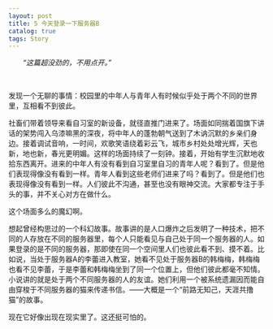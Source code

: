 ```yaml
---
layout: post
title: 5 今天登录一下服务器B
catalog: true  
tags: Story
---
```


&emsp;&emsp;*“这篇超没劲的，不用点开。”*

<br/>



发现一个无聊的事情：校园里的中年人与青年人有时候似乎处于两个不同的世界里，互相看不到彼此。

社畜们带着领导来看自习室的新设备，就径直推门进来了。场面如同揣着国旗下讲话的架势闯入乌漆嘛黑的深夜，将中年人的蓬勃朝气送到了木讷沉默的乡亲们身边。接着调试音响，一时间，欢歌笑语绕着彩云飞，城市乡村处处增光辉，天也新，地也新，春光更明媚。这样的场面持续了一刻钟。接着，开始有学生沉默地收拾东西离开。进来的中年人有没有看到自习室里自习的青年人呢？看到了。但是他们表现得像没有看到一样。青年人看到这些老师们进来了吗？看到了。但是他们也表现得像没有看到一样。人们彼此不沟通，甚至也没有眼神交流。大家都专注于手头的事，并不关心对方在做什么。

这个场面多么的魔幻啊。

想起曾经构思过的一个科幻故事。故事讲的是人口爆炸之后发明了一种技术，把不同的人存放在不同的服务器里，每个人只能看见与自己处于同一个服务器的人。如果登录的是不同的服务器，那即使在同一个空间里人们也彼此看不到、摸不着。比如说，当处于服务器A的李蕾进入教室，她看不见处于服务器B的韩梅梅，韩梅梅也看不见李蕾，于是李蕾和韩梅梅坐到了同一个位置上，但他们彼此都毫不知情。小说讲的就是处于两个不同服务器的人的友谊。她们利用一个被系统遗漏因而能自由穿梭于不同服务器的猫来传递书信。——大概是一个“前路无知己，天涯共撸猫”的故事。

现在它好像出现在现实里了。这还挺可怕的。

<br/>
